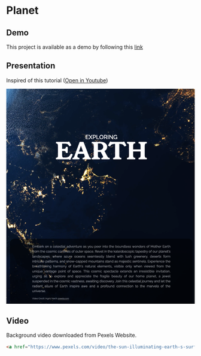 # Planet

## Demo

This project is available as a demo by following this [link](https://ystreibel.github.io/planet/)

## Presentation

Inspired of this tutorial ([Open in Youtube](https://youtu.be/XFmWyCX7LbQ))

![screenshot](screenshot.png)

## Video

Background video downloaded from Pexels Website.

```html
<a href="https://www.pexels.com/video/the-sun-illuminating-earth-s-surface-1851190/" target="_blank">Link To File</a>
```
